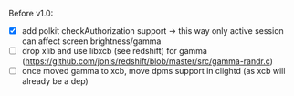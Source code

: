 Before v1.0:

- [x] add polkit checkAuthorization support -> this way only active session can affect screen brightness/gamma
- [ ] drop xlib and use libxcb (see redshift) for gamma (https://github.com/jonls/redshift/blob/master/src/gamma-randr.c)
- [ ] once moved gamma to xcb, move dpms support in clightd (as xcb will already be a dep)
